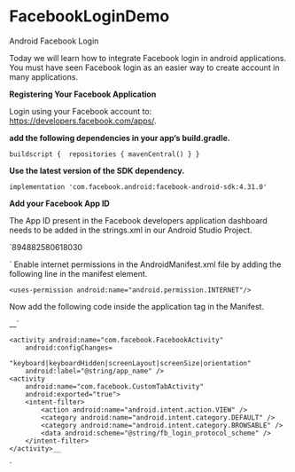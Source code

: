 # FacebookLoginDemo
Android Facebook Login

Today we will learn how to integrate Facebook login in android applications. You must have seen Facebook login as an easier way to create account in many applications.


**Registering Your Facebook Application**

Login using your Facebook account to: https://developers.facebook.com/apps/.

**add the following dependencies in your app‘s build.gradle.**

`buildscript { 
repositories {
mavenCentral()
}
} `


**Use the latest version of the SDK dependency.**

`implementation 'com.facebook.android:facebook-android-sdk:4.31.0'
`

**Add your Facebook App ID**

The App ID present in the Facebook developers application dashboard needs to be added in the strings.xml in our Android Studio Project.

`<string name="facebook_app_id">894882580618030</string>

`
Enable internet permissions in the AndroidManifest.xml file by adding the following line in the manifest element.

`<uses-permission android:name="android.permission.INTERNET"/>`



Now add the following code inside the application tag in the Manifest.


__`<meta-data android:name="com.facebook.sdk.ApplicationId" 
        android:value="@string/facebook_app_id"/>
    
    <activity android:name="com.facebook.FacebookActivity"
        android:configChanges=
                "keyboard|keyboardHidden|screenLayout|screenSize|orientation"
        android:label="@string/app_name" />
    <activity
        android:name="com.facebook.CustomTabActivity"
        android:exported="true">
        <intent-filter>
            <action android:name="android.intent.action.VIEW" />
            <category android:name="android.intent.category.DEFAULT" />
            <category android:name="android.intent.category.BROWSABLE" />
            <data android:scheme="@string/fb_login_protocol_scheme" />
        </intent-filter>
    </activity>__
`



